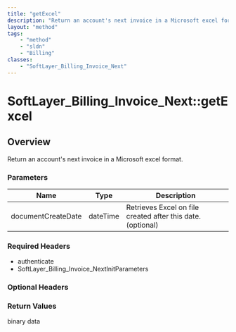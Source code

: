 ```yaml
---
title: "getExcel"
description: "Return an account's next invoice in a Microsoft excel format."
layout: "method"
tags:
    - "method"
    - "sldn"
    - "Billing"
classes:
    - "SoftLayer_Billing_Invoice_Next"
---
```

# SoftLayer_Billing_Invoice_Next::getExcel
## Overview 
Return an account's next invoice in a Microsoft excel format.

### Parameters 
|Name | Type | Description |
| --- | --- | --- |
|documentCreateDate| dateTime| Retrieves Excel on file created after this date. (optional)|


### Required Headers
* authenticate
* SoftLayer_Billing_Invoice_NextInitParameters

### Optional Headers

### Return Values
binary data
